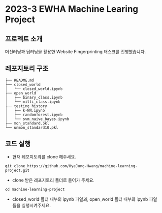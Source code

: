 # 2023-3 EWHA Machine Learing Project
## 프로젝트 소개
머신러닝과 딥러닝을 활용한 Website Fingerprinting 태스크를 진행했습니다.

## 레포지토리 구조
```
├── README.md
├── closed_world
│   └── closed_world.ipynb
├── open_world
│   ├── binary_class.ipynb
│   └── milti_class.ipynb
├── testing_history
│   ├── k-NN.ipynb
│   ├── randomforest.ipynb
│   └── svm_naive_bayes.ipynb
├── mon_standard.pkl
└── unmon_standard10.pkl
```

## 코드 실행
- 현재 레포지토리를 clone 해주세요.
```
git clone https://github.com/HyeJung-Hwang/machine-learning-project.git
```
- clone 받은 레포지토리 폴더로 들어가 주세요.
```
cd machine-learning-project
```
- closed_world 폴더 내부의 ipynb 파일과, open_world 폴더 내부의 ipynb 파일들을 실행시켜주세요.